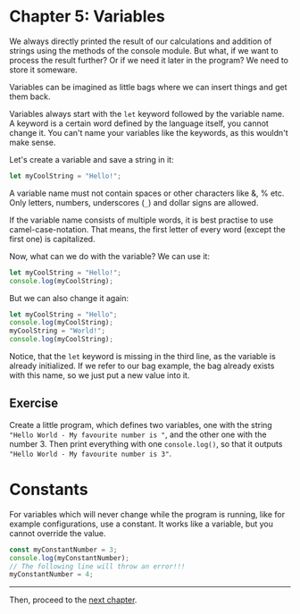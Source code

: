 # Chapter 5: Variables
We always directly printed the result of our calculations and addition of strings using the methods of the console module. But what, if we want to process the result further? Or if we need it later in the program? We need to store it someware.

Variables can be imagined as little bags where we can insert things and get them back.

Variables always start with the `let` keyword followed by the variable name. A keyword is a certain word defined by the language itself, you cannot change it. You can't name your variables like the keywords, as this wouldn't make sense.

Let's create a variable and save a string in it:
```typescript
let myCoolString = "Hello!";
```
A variable name must not contain spaces or other characters like &, % etc. Only letters, numbers, underscores (`_`) and dollar signs are allowed.

If the variable name consists of multiple words, it is best practise to use camel-case-notation. That means, the first letter of every word (except the first one) is capitalized.

Now, what can we do with the variable? We can use it:
```typescript
let myCoolString = "Hello!";
console.log(myCoolString);
```
But we can also change it again:
```typescript
let myCoolString = "Hello";
console.log(myCoolString);
myCoolString = "World!";
console.log(myCoolString);
```
Notice, that the `let` keyword is missing in the third line, as the variable is already initialized. If we refer to our bag example, the bag already exists with this name, so we just put a new value into it.

## Exercise
Create a little program, which defines two variables, one with the string `"Hello World - My favourite number is "`, and the other one with the number 3. Then print everything with one `console.log()`, so that it outputs `"Hello World - My favourite number is 3"`.


# Constants
For variables which will never change while the program is running, like for example configurations, use a constant. It works like a variable, but you cannot override the value.
```typescript
const myConstantNumber = 3;
console.log(myConstantNumber);
// The following line will throw an error!!!
myConstantNumber = 4;
```

---
Then, proceed to the [next chapter](./06_Datatypes.md).